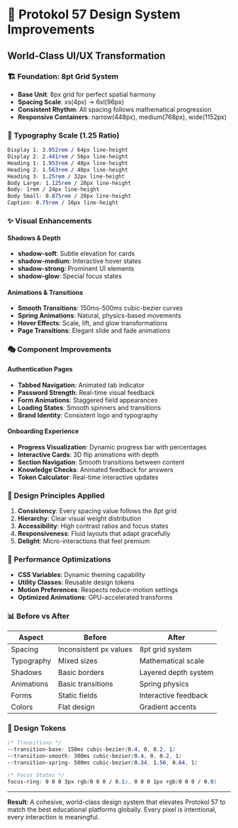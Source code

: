 # 🎨 Protokol 57 Design System Improvements

## World-Class UI/UX Transformation

### 🏗️ Foundation: 8pt Grid System
- **Base Unit**: 8px grid for perfect spatial harmony
- **Spacing Scale**: xs(4px) → 6xl(96px) 
- **Consistent Rhythm**: All spacing follows mathematical progression
- **Responsive Containers**: narrow(448px), medium(768px), wide(1152px)

### 📐 Typography Scale (1.25 Ratio)
```css
Display 1: 3.052rem / 64px line-height
Display 2: 2.441rem / 56px line-height  
Heading 1: 1.953rem / 48px line-height
Heading 2: 1.563rem / 40px line-height
Heading 3: 1.25rem / 32px line-height
Body Large: 1.125rem / 28px line-height
Body: 1rem / 24px line-height
Body Small: 0.875rem / 20px line-height
Caption: 0.75rem / 16px line-height
```

### ✨ Visual Enhancements

#### Shadows & Depth
- **shadow-soft**: Subtle elevation for cards
- **shadow-medium**: Interactive hover states
- **shadow-strong**: Prominent UI elements
- **shadow-glow**: Special focus states

#### Animations & Transitions
- **Smooth Transitions**: 150ms-500ms cubic-bezier curves
- **Spring Animations**: Natural, physics-based movements
- **Hover Effects**: Scale, lift, and glow transformations
- **Page Transitions**: Elegant slide and fade animations

### 🎭 Component Improvements

#### Authentication Pages
- **Tabbed Navigation**: Animated tab indicator
- **Password Strength**: Real-time visual feedback
- **Form Animations**: Staggered field appearances
- **Loading States**: Smooth spinners and transitions
- **Brand Identity**: Consistent logo and typography

#### Onboarding Experience
- **Progress Visualization**: Dynamic progress bar with percentages
- **Interactive Cards**: 3D flip animations with depth
- **Section Navigation**: Smooth transitions between content
- **Knowledge Checks**: Animated feedback for answers
- **Token Calculator**: Real-time interactive updates

### 🎯 Design Principles Applied

1. **Consistency**: Every spacing value follows the 8pt grid
2. **Hierarchy**: Clear visual weight distribution
3. **Accessibility**: High contrast ratios and focus states
4. **Responsiveness**: Fluid layouts that adapt gracefully
5. **Delight**: Micro-interactions that feel premium

### 🚀 Performance Optimizations
- **CSS Variables**: Dynamic theming capability
- **Utility Classes**: Reusable design tokens
- **Motion Preferences**: Respects reduce-motion settings
- **Optimized Animations**: GPU-accelerated transforms

### 📊 Before vs After

| Aspect | Before | After |
|--------|--------|-------|
| Spacing | Inconsistent px values | 8pt grid system |
| Typography | Mixed sizes | Mathematical scale |
| Shadows | Basic borders | Layered depth system |
| Animations | Basic transitions | Spring physics |
| Forms | Static fields | Interactive feedback |
| Colors | Flat design | Gradient accents |

### 🎨 Design Tokens
```css
/* Transitions */
--transition-base: 150ms cubic-bezier(0.4, 0, 0.2, 1)
--transition-smooth: 300ms cubic-bezier(0.4, 0, 0.2, 1)
--transition-spring: 500ms cubic-bezier(0.34, 1.56, 0.64, 1)

/* Focus States */
focus-ring: 0 0 0 3px rgb(0 0 0 / 0.1), 0 0 0 1px rgb(0 0 0 / 0.9)
```

---

**Result**: A cohesive, world-class design system that elevates Protokol 57 to match the best educational platforms globally. Every pixel is intentional, every interaction is meaningful.